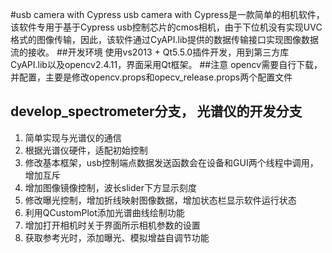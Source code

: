 #usb camera with Cypress
usb camera with Cypress是一款简单的相机软件，该软件专用于基于Cypress usb控制芯片的cmos相机，由于下位机没有实现UVC格式的图像传输，因此，该软件通过CyAPI.lib提供的数据传输接口实现图像数据流的接收。
##开发环境
使用vs2013 + Qt5.5.0插件开发，用到第三方库CyAPI.lib以及opencv2.4.11，界面采用Qt框架。
##注意
opencv需要自行下载，并配置，主要是修改opencv.props和opecv_release.props两个配置文件
## develop_spectrometer分支， 光谱仪的开发分支
1. 简单实现与光谱仪的通信
2. 根据光谱仪硬件，适配初始控制
3. 修改基本框架，usb控制端点数据发送函数会在设备和GUI两个线程中调用，增加互斥
4. 增加图像镜像控制，波长slider下方显示刻度
5. 修改曝光控制，增加折线映射图像数据，增加状态栏显示软件运行状态
6. 利用QCustomPlot添加光谱曲线绘制功能
7. 增加打开相机时关于界面所示相机参数的设置
8. 获取参考光时，添加曝光、模拟增益自调节功能